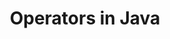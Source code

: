---
layout: page
title: Operators in Java
permalink: /java/basics/lessons/operators.html
description: "A look at operators in Java"
comments: true
signoff: true
redirect_to:
  - https://automationintesting.com/java/basics/lessons/operators.html
---